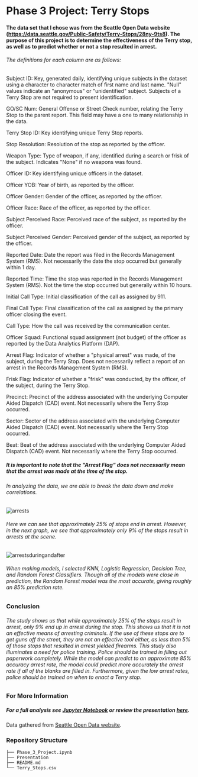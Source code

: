 # Phase 3 Project:  Terry Stops
#### The data set that I chose was from the Seattle Open Data website (https://data.seattle.gov/Public-Safety/Terry-Stops/28ny-9ts8).  The purpose of this project is to determine the effectiveness of the Terry stop, as well as to predict whether or not a stop resulted in arrest.  
###### The definitions for each column are as follows:

Subject ID: Key, generated daily, identifying unique subjects in the dataset using a character to character match of first name and last name. "Null" values indicate an "anonymous" or "unidentified" subject. Subjects of a Terry Stop are not required to present identification.

GO/SC Num: General Offense or Street Check number, relating the Terry Stop to the parent report. This field may have a one to many relationship in the data.

Terry Stop ID: Key identifying unique Terry Stop reports.

Stop Resolution: Resolution of the stop as reported by the officer.

Weapon Type: Type of weapon, if any, identified during a search or frisk of the subject. Indicates "None" if no weapons was found.

Officer ID: Key identifying unique officers in the dataset.

Officer YOB: Year of birth, as reported by the officer.

Officer Gender: Gender of the officer, as reported by the officer.

Officer Race: Race of the officer, as reported by the officer.

Subject Perceived Race: Perceived race of the subject, as reported by the officer.

Subject Perceived Gender: Perceived gender of the subject, as reported by the officer.

Reported Date: Date the report was filed in the Records Management System (RMS). Not necessarily the date the stop occurred but generally within 1 day.

Reported Time: Time the stop was reported in the Records Management System (RMS). Not the time the stop occurred but generally within 10 hours.

Initial Call Type: Initial classification of the call as assigned by 911.

Final Call Type: Final classification of the call as assigned by the primary officer closing the event.

Call Type: How the call was received by the communication center.

Officer Squad: Functional squad assignment (not budget) of the officer as reported by the Data Analytics Platform (DAP).

Arrest Flag: Indicator of whether a "physical arrest" was made, of the subject, during the Terry Stop. Does not necessarily reflect a report of an arrest in the Records Management System (RMS).

Frisk Flag: Indicator of whether a "frisk" was conducted, by the officer, of the subject, during the Terry Stop.

Precinct: Precinct of the address associated with the underlying Computer Aided Dispatch (CAD) event. Not necessarily where the Terry Stop occurred.

Sector: Sector of the address associated with the underlying Computer Aided Dispatch (CAD) event. Not necessarily where the Terry Stop occurred.

Beat: Beat of the address associated with the underlying Computer Aided Dispatch (CAD) event. Not necessarily where the Terry Stop occurred.

##### It is important to note that the "Arrest Flag" does not necessarily mean that the arrest was made at the time of the stop.
###### In analyzing the data, we are able to break the data down and make correlations.
![arrests](https://user-images.githubusercontent.com/96254640/197403880-b1ece363-24aa-4c6d-9742-12384d3f8987.png)

###### Here we can see that approximately 25% of stops end in arrest.  However, in the next graph, we see that approximately only 9% of the stops result in arrests at the scene.
![arrestsduringandafter](https://user-images.githubusercontent.com/96254640/197403923-bd784179-35a7-4285-888b-74eb8c252720.png)

###### When making models, I selected KNN, Logistic Regression, Decision Tree, and Random Forest Classifiers.  Though all of the models were close in prediction, the Random Forest model was the most accurate, giving roughly an 85% prediction rate.
### Conclusion
###### The study shows us that while approximately 25% of the stops result in arrest, only 9% end up in arrest during the stop.  This shows us that it is not an effective means of arresting criminals.  If the use of these stops are to get guns off the street, they are not an effective tool either, as less than 5% of those stops that resulted in arrest yielded firearms.  This study also illuminates a need for police training.  Police should be trained in filling out paperwork completely.  While the model can predict to an approximate 85% accuracy arrest rate, the model could predict more accurately the arrest rate if all of the blanks are filled in.  Furthermore, given the low arrest rates, police should be trained on when to enact a Terry stop.
### For More Information
##### For a full analysis see [Jupyter Notebook](https://github.com/LumpyOctopus/Phase3_Project/blob/main/Phase%203%20Project.ipynb) or review the presentation [here](https://github.com/LumpyOctopus/Phase3_Project/blob/main/Presentation.pdf).
Data gathered from [Seattle Open Data website](https://data.seattle.gov/Public-Safety/Terry-Stops/28ny-9ts8).
### Repository Structure
```
├── Phase_3_Project.ipynb
├── Presentation
├── README.md
└── Terry_Stops.csv
```
